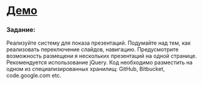 <h1><a href="http://presentation.lidersbor.ru/">Демо</a></h1>

<h3>Задание:</h3>
<p>Реализуйте систему для показа презентаций. Подумайте над тем, как реализовать переключение слайдов, навигацию. Предусмотрите возможность размещени
    я нескольких презентаций на одной странице. Рекомендуется использование jQuery. Код необходимо разместить на одном из специализированных хранилищ:
    GitHub, Bitbucket, code.google.com etc.</p>
